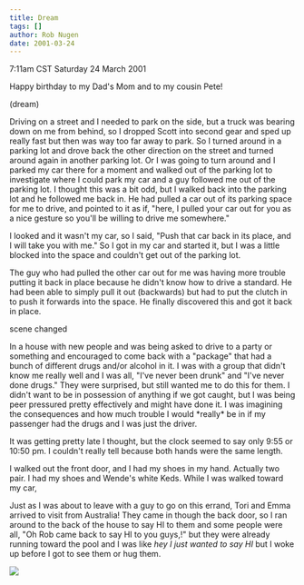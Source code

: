```yaml
---
title: Dream
tags: []
author: Rob Nugen
date: 2001-03-24
---
```


<title>no parking no drugs and no hugs</title>
<p class=date>7:11am CST Saturday 24 March 2001</p>

<p>Happy birthday to my Dad's Mom and to my cousin Pete!</p>

<p class=note>(dream)</p>

<p class=dream>Driving on a street and I needed to park on the side,
but a truck was bearing down on me from behind, so I dropped Scott
into second gear and sped up really fast but then was way too far away
to park.  So I turned around in a parking lot and drove back the other
direction on the street and turned around again in another parking
lot.  Or I was going to turn around and I parked my car there for a
moment and walked out of the parking lot to investigate where I could
park my car and a guy followed me out of the parking lot.  I thought
this was a bit odd, but I walked back into the parking lot and he
followed me back in.  He had pulled a car out of its parking space for
me to drive, and pointed to it as if, "here, I pulled your car out for
you as a nice gesture so you'll be willing to drive me somewhere."</p>

<p class=dream>I looked and it wasn't my car, so I said, "Push that
car back in its place, and I will take you with me."  So I got in my
car and started it, but I was a little blocked into the space and
couldn't get out of the parking lot.</p>

<p class=dream>The guy who had pulled the other car out for me was
having more trouble putting it back in place because he didn't know
how to drive a standard.  He had been able to simply pull it out
(backwards) but had to put the clutch in to push it forwards into the
space.  He finally discovered this and got it back in place.</p>

<p class=dream>scene changed</p>

<p class=dream>In a house with new people and was being asked to drive
to a party or something and encouraged to come back with a "package"
that had a bunch of different drugs and/or alcohol in it.  I was with
a group that didn't know me really well and I was all, "I've never
been drunk" and "I've never done drugs."  They were surprised, but
still wanted me to do this for them.  I didn't want to be in
possession of anything if we got caught, but I was being peer
pressured pretty effectively and might have done it.  I was imagining
the consequences and how much trouble I would *really* be in if my
passenger had the drugs and I was just the driver.</p>

<p class=dream>It was getting pretty late I thought, but the clock
seemed to say only 9:55 or 10:50 pm.  I couldn't really tell because
both hands were the same length.</p>

<p class=dream>I walked out the front door, and I had my shoes in my
hand.  Actually two pair.  I had my shoes and Wende's white Keds.
While I was walked toward my car,

Just as I was about to leave with a guy to go on this
errand, Tori and Emma arrived to visit from Australia!  They came in
though the back door, so I ran around to the back of the house to
say HI to them and some people were all, "Oh Rob came back to say HI
to you guys,!" but they were already running toward the pool and I was
like <em>hey I just wanted to say HI</em> but I woke up before I got
to see them or hug them.</p>

<p><img src='/images/rob/wL-ROB.gif'/></p>

